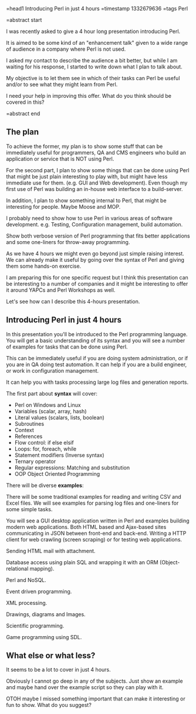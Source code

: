 =head1 Introducing Perl in just 4 hours
=timestamp 1332679636
=tags Perl

=abstract start

I was recently asked to give a 4 hour long presentation introducing Perl.

It is aimed to be some kind of an "enhancement talk" given to a wide
range of audience in a company where Perl is not used.

I asked my contact to describe the audience a bit better, but while I
am waiting for his response, I started to write down what I plan to
talk about.

My objective is to let them see in which of their tasks
can Perl be useful and/or to see what they might learn from Perl.

I need your help in improving this offer.
What do you think should be covered in this?

=abstract end

<h2>The plan</h2>

To achieve the former, my plan is to show some stuff that can be
immediately useful for programmers, QA and CMS engineers who
build an application or service that is NOT using Perl.

For the second part, I plan to show some things that can be done
using Perl that might be just plain interesting to play with,
but might have less immediate use for them. (e.g. GUI and Web development).
Even though my first use of Perl was building an in-house web interface to a build-server.

In addition, I plan to show something internal to Perl, that might
be interesting for people. Maybe Moose and MOP.

I probably need to show how to use Perl in various areas of software development.
e.g. Testing, Configuration management, build automation.

Show both verbose version of Perl programming that fits
better applications and some one-liners for throw-away programming.

As we have 4 hours we might even go beyond just simple raising interest.
We can already make it useful by going over the syntax of Perl and
giving them some hands-on exercise.

I am preparing this for one specific request but I think this
presentation can be interesting to a number of companies and it
might be interesting to offer it around YAPCs and Perl Workshops as well.

Let's see how can I describe this 4-hours presentation.

<h2>Introducing Perl in just 4 hours</h2>

In this presentation you'll be introduced to the Perl programming language.
You will get a basic understanding of its syntax and
you will see a number of examples for tasks that can be done using Perl.

This can be immediately useful if you are doing system administration,
or if you are in QA doing test automation. It can help if you are a build engineer,
or work in configuration management.

It can help you with tasks processing large log files and generation reports.


The first part about <b>syntax</b> will cover:

<ul>
<li>Perl on Windows and Linux</li>
<li>Variables (scalar, array, hash)</li>
<li>Literal values (scalars, lists, boolean)</li>
<li>Subroutines</li>
<li>Context</li>
<li>References</li>
<li>Flow control: if else elsif</li>
<li>Loops: for, foreach, while</li>
<li>Statement modifiers (Inverse syntax)</li>
<li>Ternary operator</li>
<li>Regular expressions: Matching and substitution</li>
<li>OOP Object Oriented Programming</li>
</ul>

There will be diverse <b>examples</b>:

There will be some traditional examples for reading and writing CSV and Excel files.
We will see examples for parsing log files and one-liners for some simple tasks.

You will see a GUI desktop application written in Perl and examples
building modern web applications. Both HTML based and Ajax-based sites
communicating in JSON between front-end and back-end.
Writing a HTTP client for web crawling (screen scraping) or for testing web applications.

Sending HTML mail with attachment.

Database access using plain SQL and wrapping it with an ORM (Object-relational mapping).

Perl and NoSQL.

Event driven programming.

XML processing.

Drawings, diagrams and Images.

Scientific programming.

Game programming using SDL.

<h2>What else or what less?</h2>

It seems to be a lot to cover in just 4 hours.

Obviously I cannot go deep in any of the subjects.
Just show an example and maybe hand over the example
script so they can play with it.

OTOH maybe I missed something important that can make
it interesting or fun to show. What do you suggest?

